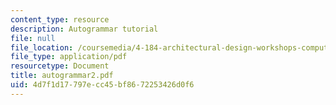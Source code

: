 ```yaml
---
content_type: resource
description: Autogrammar tutorial
file: null
file_location: /coursemedia/4-184-architectural-design-workshops-computational-design-for-housing-spring-2002/4d7f1d17797ecc45bf8672253426d0f6_autogrammar2.pdf
file_type: application/pdf
resourcetype: Document
title: autogrammar2.pdf
uid: 4d7f1d17-797e-cc45-bf86-72253426d0f6
---
```

